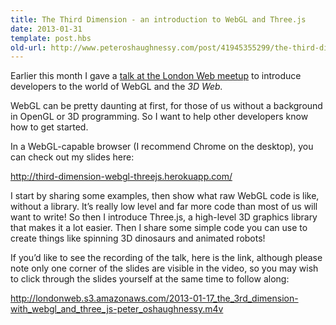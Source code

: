 ```yaml
---
title: The Third Dimension - an introduction to WebGL and Three.js
date: 2013-01-31
template: post.hbs
old-url: http://www.peteroshaughnessy.com/post/41945355299/the-third-dimension-an-introduction-to-webgl-and
---
```


Earlier this month I gave a [talk at the London Web
meetup](http://www.meetup.com/londonweb/events/51508282/) to introduce
developers to the world of WebGL and the *3D Web.*

WebGL can be pretty daunting at first, for those of us without a
background in OpenGL or 3D programming. So I want to help other
developers know how to get started.

In a WebGL-capable browser (I recommend Chrome on the desktop), you can
check out my slides here:

<http://third-dimension-webgl-threejs.herokuapp.com/>

I start by sharing some examples, then show what raw WebGL code is like,
without a library. It’s really low level and far more code than most of
us will want to write! So then I introduce Three.js, a high-level 3D
graphics library that makes it a lot easier. Then I share some simple
code you can use to create things like spinning 3D dinosaurs and
animated robots!

If you’d like to see the recording of the talk, here is the link,
although please note only one corner of the slides are visible in the
video, so you may wish to click through the slides yourself at the same
time to follow along:

<http://londonweb.s3.amazonaws.com/2013-01-17_the_3rd_dimension-with_webgl_and_three_js-peter_oshaughnessy.m4v>

